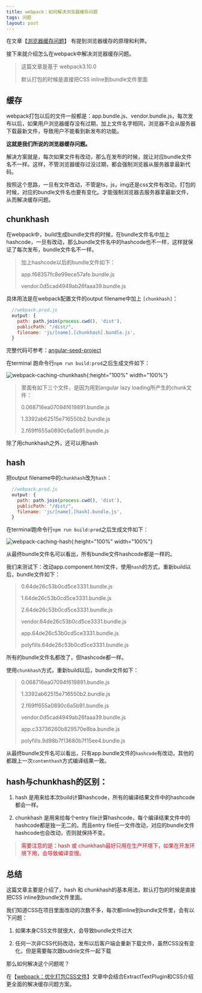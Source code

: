 ```yaml
---
title: webpack：如何解决浏览器缓存问题
tags: 问题
layout: post
---
```


在文章【[浏览器缓存问题](/2018/09/issues-cache-busting)】 有提到浏览器缓存的原理和利弊。


接下来就介绍怎么在webpack中解决浏览器缓存问题。

<blockquote>
<p>
这篇文章是基于 webpack3.10.0
</p>
<p>
默认打包的时候是直接把CSS inline到bundle文件里面
</p>
</blockquote>

## 缓存
webpack打包以后的文件一般都是：app.bundle.js、vendor.bundle.js，每次发布以后，如果用户浏览器缓存没有过期，加上文件名字相同，浏览器不会从服务器下载最新文件，导致用户不能看到新发布的功能。

**这就是我们所说的浏览器缓存问题。**

解决方案就是，每次如果文件有改动，那么在发布的时候，就让对应bundle文件名不一样。这样，不管浏览器缓存过没过期，都会强制浏览器从服务器拿最新代码。


按照这个思路，一旦有文件改动，不管是ts，js，img还是css文件有改动，打包的时候，对应的bundle文件名也要有变化。才能强制浏览器去服务器拿最新文件，从而解决缓存问题。

## chunkhash

在webpack中，build生成bundle文件的时候，在bundle文件名中加上hashcode，一旦有改动，那么bundle文件名中的hashcode也不一样，这样就保证了每次发布，bundle文件名不一样。

<blockquote>
<p>
加上hashcode以后的bundle文件如下：
</p>
<p>
app.f68357fc8e99ece57afe.bundle.js
</p>
<p>
vendor.0d5cad4949ab26faaa39.bundle.js
</p>
</blockquote>

具体用法是在webpack配置文件的output filename中加上 ```[chunkhash]```：
```js
  //webpack.prod.js
  output: {
    path: path.join(process.cwd(), 'dist'),
    publicPath: "/dist/",
    filename: 'js/[name].[chunkhash].bundle.js',
  }
```
完整代码可参考：[angular-seed-project](https://github.com/LiMeii/angular-seed-project)


在terminal 跑命令行```npm run build:prod```之后生成文件如下：

![webpack-caching-chunkhash](https://limeii.github.io/assets/images/posts/webpack/webpack-caching-chunkhash.png){:height="100%" width="100%"}

<blockquote>
<p>
里面有如下三个文件，是因为用到angular lazy loading所产生的chunk文件：
</p>
<p>0.068716ea07094f619891.bundle.js</p>
<p>1.3392ab62515e716550b2.bundle.js</p>
<p>2.f69ff655a0890c6a5b91.bundle.js</p>
</blockquote>

除了用chunkhash之外，还可以用hash

## hash

把output filename中的```chunkhash```改为```hash```：
```js
  //webpack.prod.js
  output: {
    path: path.join(process.cwd(), 'dist'),
    publicPath: "/dist/",
    filename: 'js/[name].[hash].bundle.js',
  }
```
在terminal跑命令行```npm run build:prod```之后生成文件如下：

![webpack-caching-hash](https://limeii.github.io/assets/images/posts/webpack/webpack-caching-hash.png){:height="100%" width="100%"}

从最终bundle文件名可以看出，所有bundle文件hashcode都是一样的。


我们来测试下：改动app.component.html文件，使用```hash```的方式，重新build以后，bundle文件如下：

<blockquote>
   <p> 0.64de26c53b0cd5ce3331.bundle.js  </p> 
   <p> 1.64de26c53b0cd5ce3331.bundle.js  </p>  
   <p> 2.64de26c53b0cd5ce3331.bundle.js   </p> 
   <p> vendor.64de26c53b0cd5ce3331.bundle.js  </p> 
   <p> app.64de26c53b0cd5ce3331.bundle.js  </p> 
   <p> polyfills.64de26c53b0cd5ce3331.bundle.js  </p> 
</blockquote>
所有的bundle文件名都改了，但hashcode都一样。



使用```chunkhash```方式，重新build以后，bundle文件如下：

<blockquote>
<p>0.068716ea07094f619891.bundle.js</p> 
<p>1.3392ab62515e716550b2.bundle.js</p> 
<p>2.f69ff655a0890c6a5b91.bundle.js</p> 
<p>vendor.0d5cad4949ab26faaa39.bundle.js </p> 
<p>app.c33736260b829570e8ba.bundle.js </p> 
<p>polyfills.9d98b7f13680b7f15ee4.bundle.js </p> 
</blockquote>

从最终bundle文件名可以看出，只有app.bundle文件的```hashcode```有改动，其他的都跟上一次```contenthash```方式编译结果一致。

## hash与chunkhash的区别：

1. hash 是用来给本次build计算hashcode，所有的编译结果文件中的hashcode都会一样。

2. chunkhash 是用来给每个entry file计算hashcode，每个编译结果文件中的hashcode都是独一无二的。而且entry file任一文件改动，对应的bundle文件hashcode也会改动，否则就保持不变。

<blockquote>
<p><font color="#BF1827">
需要注意的是：hash 或 chunkhash最好只用在生产环境下，如果在开发环境下用，会导致编译变慢。
</font></p>
</blockquote>

## 总结

这篇文章主要是介绍了，hash 和 chunkhash的基本用法，默认打包的时候是直接把CSS inline到bundle文件里面。


我们知道CSS在项目里面改动的次数不多，每次都inline到bundle文件里，会有以下问题：

1.  如果本身CSS文件就很大，会导致bundle文件过大

2. 任何一次非CSS代码改动，发布以后客户端会重新下载文件，虽然CSS没有变化，但是需要每次跟budnle文件一起下载


那么如何解决这个问题呢？


在【[webpack：优化打包CSS文件](/2018/10/webpack-css-extract)】文章中会结合ExtractTextPlugin和CSS介绍更全面的解决缓存问题方案。